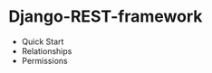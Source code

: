 # Django-REST-framework

<ul>
    <li>Quick Start</li>
    <li>Relationships</li>
    <li>Permissions</li>
</ul>











    
    
    